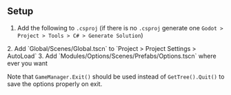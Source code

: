 ## Setup
1. Add the following to `.csproj` (if there is no `.csproj` generate one `Godot > Project > Tools > C# > Generate Solution`)
<ItemGroup>
  <PackageReference Include="Newtonsoft.Json" Version="13.0.1" /> <!--This is used because net472 does not have System.Text.Json-->
</ItemGroup>
2. Add `Global/Scenes/Global.tscn` to `Project > Project Settings > AutoLoad`
3. Add `Modules/Options/Scenes/Prefabs/Options.tscn` where ever you want

Note that `GameManager.Exit()` should be used instead of `GetTree().Quit()` to save the options properly on exit.
